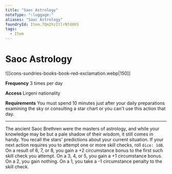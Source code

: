 ```yaml
---
title: "Saoc Astrology"
noteType: ":luggage:"
aliases: "Saoc Astrology"
foundryId: Item.7Qm2hzItlrNfdXKS
tags:
  - Item
---
```


# Saoc Astrology
![[icons-sundries-books-book-red-exclamation.webp|150]]

**Frequency** 3 times per day

**Access** Lirgeni nationality

**Requirements** You must spend 10 minutes just after your daily preparations examining the sky or consulting a star chart or you can't use this action that day.

* * *

The ancient Saoc Brethren were the masters of astrology, and while your knowledge may be but a pale shadow of their wisdom, it still comes in handy. You recall the stars' predictions about your current situation. If your next action requires you to attempt one or more skill checks, roll `dice: 1d8`. On a result of 6, 7, or 8, you gain a +2 circumstance bonus to the first such skill check you attempt. On a 3, 4, or 5, you gain a +1 circumstance bonus. On a 2, you gain nothing. On a 1, you take a -1 circumstance penalty to the skill check.


